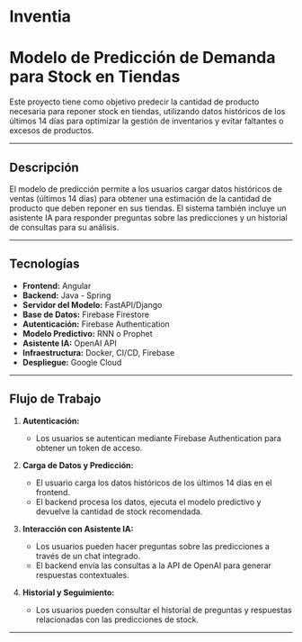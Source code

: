 # Inventia

# Modelo de Predicción de Demanda para Stock en Tiendas

Este proyecto tiene como objetivo predecir la cantidad de producto necesaria para reponer stock en tiendas, utilizando datos históricos de los últimos 14 días para optimizar la gestión de inventarios y evitar faltantes o excesos de productos.

---

## Descripción

El modelo de predicción permite a los usuarios cargar datos históricos de ventas (últimos 14 días) para obtener una estimación de la cantidad de producto que deben reponer en sus tiendas. El sistema también incluye un asistente IA para responder preguntas sobre las predicciones y un historial de consultas para su análisis.

---

## Tecnologías

- **Frontend:** Angular
- **Backend:** Java - Spring
- **Servidor del Modelo:** FastAPI/Django 
- **Base de Datos:** Firebase Firestore
- **Autenticación:** Firebase Authentication
- **Modelo Predictivo:** RNN o Prophet
- **Asistente IA:** OpenAI API
- **Infraestructura:** Docker, CI/CD, Firebase
- **Despliegue:** Google Cloud

---

## Flujo de Trabajo

1. **Autenticación:**
   - Los usuarios se autentican mediante Firebase Authentication para obtener un token de acceso.

2. **Carga de Datos y Predicción:**
   - El usuario carga los datos históricos de los últimos 14 días en el frontend.
   - El backend procesa los datos, ejecuta el modelo predictivo y devuelve la cantidad de stock recomendada.

3. **Interacción con Asistente IA:**
   - Los usuarios pueden hacer preguntas sobre las predicciones a través de un chat integrado.
   - El backend envía las consultas a la API de OpenAI para generar respuestas contextuales.

4. **Historial y Seguimiento:**
   - Los usuarios pueden consultar el historial de preguntas y respuestas relacionadas con las predicciones de stock.

---
